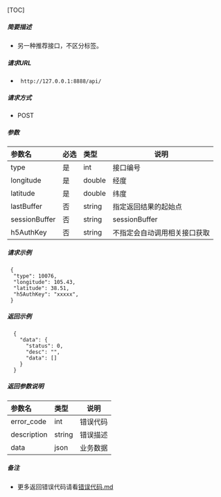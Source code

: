 

[TOC]
    
##### 简要描述

- 另一种推荐接口，不区分标签。

##### 请求URL
- ` http://127.0.0.1:8888/api/`
  
##### 请求方式
- POST 

##### 参数

| 参数名           | 必选 | 类型     | 说明             |   
|:--------------|:---|:-------|----------------|   
| type          | 是  | int    | 接口编号           |   
| longitude     | 是  | double | 经度             |   
| latitude      | 是  | double | 纬度             |   
| lastBuffer    | 否  | string | 指定返回结果的起始点     |   
| sessionBuffer | 否  | string | sessionBuffer  |   
| h5AuthKey     | 否  | string | 不指定会自动调用相关接口获取 |   

##### 请求示例

```
 {
  "type": 10076,
  "longitude": 105.43,
  "latitude": 38.51,
  "h5AuthKey": "xxxxx",
 } 
```

##### 返回示例 

``` 
  {
    "data": {
      "status": 0,
      "desc": "",
      "data": []
    }
  }
```

##### 返回参数说明 

| 参数名         | 类型     | 说明   |   
|:------------|:-------|------|   
| error_code  | int    | 错误代码 |   
| description | string | 错误描述 |   
| data        | json   | 业务数据 |   

##### 备注 

- 更多返回错误代码请看[错误代码.md](../错误代码.md)









